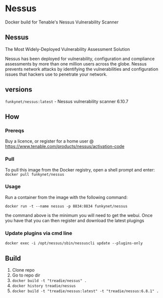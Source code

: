 # Nessus
Docker build for Tenable's Nessus Vulnerability Scanner

## Nessus
The Most Widely-Deployed Vulnerability Assessment Solution
 
Nessus has been deployed for vulnerability, configuration and compliance assessments by more than one million users across the globe. Nessus prevents network attacks by identifying the vulnerabilities and configuration issues that hackers use to penetrate your network.

## versions
`funkynet/nessus:latest` - Nessus vulnerability scanner 6.10.7

## How

### Prereqs
Buy a licence, or register for a home user @ https://www.tenable.com/products/nessus/activation-code

### Pull
To pull this image from the Docker registry, open a shell prompt and enter:
`docker pull funkynet/nessus`

### Usage
Run a container from the image with the following command:

`docker run -t --name nessus -p 8834:8834 funkynet/nessus`

the command above is the minimum you will need to get the webui. Once you have that you can then register and download the latest plugings

### Update plugins via cmd line

`docker exec -i /opt/nessus/sbin/nessuscli update --plugins-only`

## Build

1. Clone repo
2. Go to repo dir
3. `docker build -t "treadie/nessus" .`
4. `docker history treadie/nessus` 
5. `docker build -t "treadie/nessus:latest" -t "treadie/nessus:6.8.1" .`
